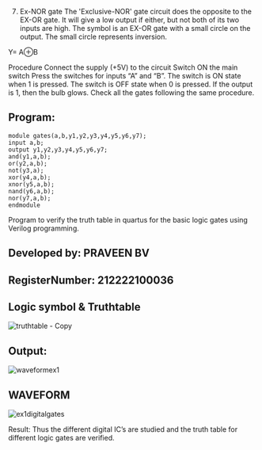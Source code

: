 
7) Ex-NOR gate
The 'Exclusive-NOR' gate circuit does the opposite to the EX-OR gate. It will give a low output if either, but not both of its two inputs are high. The symbol is an EX-OR gate with a small circle on the output. The small circle represents inversion.

Y= A⊕B

Procedure
Connect the supply (+5V) to the circuit
Switch ON the main switch
Press the switches for inputs “A” and “B”. The switch is ON state when 1 is pressed. The switch is OFF state when 0 is pressed.
If the output is 1, then the bulb glows.
Check all the gates following the same procedure.



 ## Program:
```
module gates(a,b,y1,y2,y3,y4,y5,y6,y7);
input a,b;
output y1,y2,y3,y4,y5,y6,y7;
and(y1,a,b);
or(y2,a,b);
not(y3,a);
xor(y4,a,b);
xnor(y5,a,b);
nand(y6,a,b);
nor(y7,a,b);
endmodule
```
Program to verify the truth table in quartus for the basic logic gates using Verilog programming.
## Developed by: PRAVEEN BV
## RegisterNumber:  212222100036
## Logic symbol & Truthtable
![truthtable - Copy](https://user-images.githubusercontent.com/114852180/230293657-3a7cb95f-5446-408f-aa19-70314bb948ea.png)

## Output:
![waveformex1](https://user-images.githubusercontent.com/114852180/230293525-67866e32-465f-499b-89b4-1a7d733c62d8.png)

## WAVEFORM
![ex1digitalgates](https://user-images.githubusercontent.com/114852180/230293428-c3f7abde-b2ff-4c7a-a928-525d018b4204.png)


Result:
Thus the different digital IC’s are studied and the truth table for different logic gates are verified.
